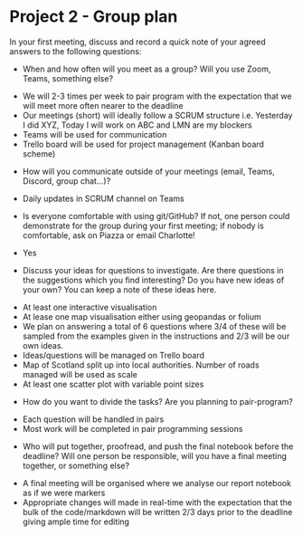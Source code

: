# Project 2 - Group plan

In your first meeting, discuss and record a quick note of your agreed answers to the following questions:

- When and how often will you meet as a group? Will you use Zoom, Teams, something else?
* We will 2-3 times per week to pair program with the expectation that we will meet more often nearer to the deadline 
* Our meetings (short) will ideally follow a SCRUM structure i.e. Yesterday I did XYZ, Today I will work on ABC and LMN are my blockers
* Teams will be used for communication
* Trello board will be used for project management (Kanban board scheme)

- How will you communicate outside of your meetings (email, Teams, Discord, group chat...)?
* Daily updates in SCRUM channel on Teams


- Is everyone comfortable with using git/GitHub? If not, one person could demonstrate for the group during your first meeting; if nobody is comfortable, ask on Piazza or email Charlotte!
* Yes


- Discuss your ideas for questions to investigate. Are there questions in the suggestions which you find interesting? Do you have new ideas of your own? You can keep a note of these ideas here.
* At least one interactive visualisation
* At lease one map visualisation either using geopandas or folium
* We plan on answering a total of 6 questions where 3/4 of these will be sampled from the examples given in the instructions and 2/3 will be our own ideas.
* Ideas/questions will be managed on Trello board
* Map of Scotland split up into local authorities. Number of roads managed will be used as scale
* At least one scatter plot with variable point sizes

- How do you want to divide the tasks? Are you planning to pair-program?
* Each question will be handled in pairs
* Most work will be completed in pair programming sessions


- Who will put together, proofread, and push the final notebook before the deadline? Will one person be responsible, will you have a final meeting together, or something else?
* A final meeting will be organised where we analyse our report notebook as if we were markers
* Appropriate changes will made in real-time with the expectation that the bulk of the code/markdown will be written 2/3 days prior to the deadline giving ample time for editing
